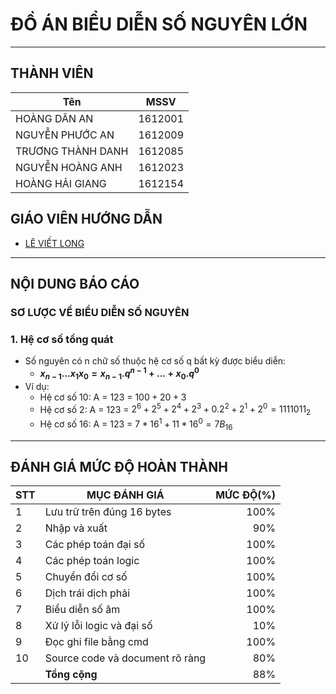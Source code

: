 # ĐỒ ÁN BIỂU DIỄN SỐ NGUYÊN LỚN

---

## THÀNH VIÊN
Tên 				| MSSV
--- 				| ---
HOÀNG DÂN AN 		| 1612001
NGUYỄN PHƯỚC AN 	| 1612009
TRƯƠNG THÀNH DANH 	| 1612085
NGUYỄN HOÀNG ANH 	| 1612023
HOÀNG HẢI GIANG 	| 1612154
## GIÁO VIÊN HƯỚNG DẪN
* [LÊ VIẾT LONG](https://courses.fit.hcmus.edu.vn/user/profile.php?id=8)

---



## NỘI DUNG BÁO CÁO
### SƠ LƯỢC VỀ BIỂU DIỄN SỐ NGUYÊN
### 1. Hệ cơ số tổng quát
* Số nguyên có n chữ số thuộc hệ cơ số q bất kỳ được biểu diễn:
	* **$x_{n-1}...x_{1}x_{0} = x_{n-1}.q^{n-1} + ... + x_{0}.q^{0}$**
* Ví dụ:
	* Hệ cơ số 10: A = 123 = $100 + 20 + 3$
	* Hệ cơ số 2: A = 123 = $2^{6}+2^{5}+2^{4}+2^{3}+ 0.2^{2} + 2^{1} + 2^{0} = 1111011_{2}$
	* Hệ cơ số 16: A = 123 = $7*16^{1}+11*16^{0} = 7B_{16}$

---



## ĐÁNH GIÁ MỨC ĐỘ HOÀN THÀNH

**STT** | **MỤC ĐÁNH GIÁ** 			| **MỨC ĐỘ(%)**
:---	|---						|---:
1		|Lưu trữ trên đúng 16 bytes	|100%
2		|Nhập và xuất				| 90%
3		|Các phép toán đại số 		|100%
4		|Các phép toán logic		|100%
5		|Chuyển đổi cơ số 			|100%
6		|Dịch trái dịch phải		|100%
7		|Biểu diễn số âm			|100%
8		|Xử lý lỗi logic và đại số 	| 10%
9		|Đọc ghi file bằng cmd		|100%
10		|Source code và document rõ ràng |80%
 		|**Tổng cộng** 				|88%